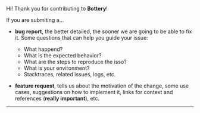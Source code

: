 Hi! Thank you for contributing to **Bottery**!

If you are submiting a...

- **bug report**, the better detailed, the sooner we are going to be able to
fix it. Some questions that can help you guide your issue:
	- What happend?
	- What is the expected behavior?
	- What are the steps to reproduce the isso?
	- What is your environment?
	- Stacktraces, related issues, logs, etc.

- **feature request**, tells us about the motivation of the change, some use
cases, suggestions on how to implement it, links for context and references
(**really important**), etc.

---
